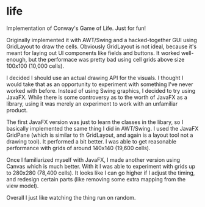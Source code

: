 life
====

Implementation of Conway's Game of Life. Just for fun!

Originally implemented it with AWT/Swing and a hacked-together GUI using GridLayout to draw the cells. Obviously GridLayout is not ideal, because it's meant for laying out UI components like fields and buttons. It worked well-enough, but the performace was pretty bad using cell grids above size 100x100 (10,000 cells).

I decided I should use an actual drawing API for the visuals. I thought I would take that as an opportunity to experiment with something I've never worked with before. Instead of using Swing graphics, I decided to try using JavaFX. While there is some controversy as to the worth of JavaFX as a library, using it was merely an experiment to work with an unfamiliar product.

The first JavaFX version was just to learn the classes in the libary, so I basically implemented the same thing I did in AWT/Swing. I used the JavaFX GridPane (which is similar to th GridLayout, and again is a layout tool not a drawing tool). It performed a bit better. I was able to get reasonable performance with grids of around 140x140 (19,600 cells).

Once I familiarized myself with JavaFX, I made another version using Canvas which is much better. With it I was able to experiment with grids up to 280x280 (78,400 cells). It looks like I can go higher if I adjust the timing, and redesign certain parts (like removing some extra mapping from the view model).

Overall I just like watching the thing run on random.
